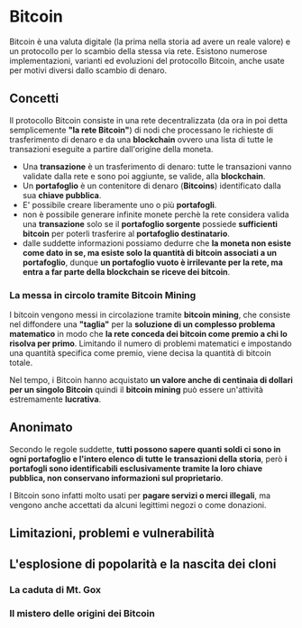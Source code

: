 # Bitcoin

Bitcoin è una valuta digitale (la prima nella storia ad avere un reale valore) e un protocollo per lo scambio della stessa via rete. Esistono numerose implementazioni, varianti ed evoluzioni del protocollo Bitcoin, anche usate per motivi diversi dallo scambio di denaro.

## Concetti

Il protocollo Bitcoin consiste in una rete decentralizzata (da ora in poi detta semplicemente __"la rete Bitcoin"__) di nodi che processano le richieste di trasferimento di denaro e da una __blockchain__ ovvero una lista di tutte le transazioni eseguite a partire dall'origine della moneta.

- Una __transazione__ è un trasferimento di denaro: tutte le transazioni vanno validate dalla rete e sono poi aggiunte, se valide, alla __blockchain__.
- Un __portafoglio__ è un contenitore di denaro (__Bitcoins__) identificato dalla sua __chiave pubblica__.
- E' possibile creare liberamente uno o più __portafogli__.
- non è possibile generare infinite monete perchè la rete considera valida una __transazione__ solo se il  __portafoglio sorgente__ possiede __sufficienti bitcoin__ per poterli trasferire al __portafoglio destinatario__.
- dalle suddette informazioni possiamo dedurre che __la moneta non esiste come dato in se, ma esiste solo la quantità di bitcoin associati a un portafoglio__, dunque __un portafoglio vuoto è irrilevante per la rete, ma entra a far parte della blockchain se riceve dei bitcoin__.

### La messa in circolo tramite Bitcoin Mining

I bitcoin vengono messi in circolazione tramite __bitcoin mining__, che consiste nel diffondere una __"taglia"__ per la __soluzione di un complesso problema matematico__ in modo che __la rete conceda dei bitcoin come premio a chi lo risolva per primo__. Limitando il numero di problemi matematici e impostando una quantità specifica come premio, viene decisa la quantità di bitcoin totale.

Nel tempo, i Bitcoin hanno acquistato __un valore anche di centinaia di dollari per un singolo Bitcoin__ quindi il __bitcoin mining__ può essere un'attività estremamente __lucrativa__.

## Anonimato

Secondo le regole suddette, __tutti possono sapere quanti soldi ci sono in ogni portafoglio e l'intero elenco di tutte le transazioni della storia__, però __i portafogli sono identificabili esclusivamente tramite la loro chiave pubblica, non conservano informazioni sul proprietario__.

I Bitcoin sono infatti molto usati per __pagare servizi o merci illegali__, ma vengono anche accettati da alcuni legittimi negozi o come donazioni.

## Limitazioni, problemi e vulnerabilità

## L'esplosione di popolarità e la nascita dei cloni

### La caduta di Mt. Gox

### Il mistero delle origini dei Bitcoin